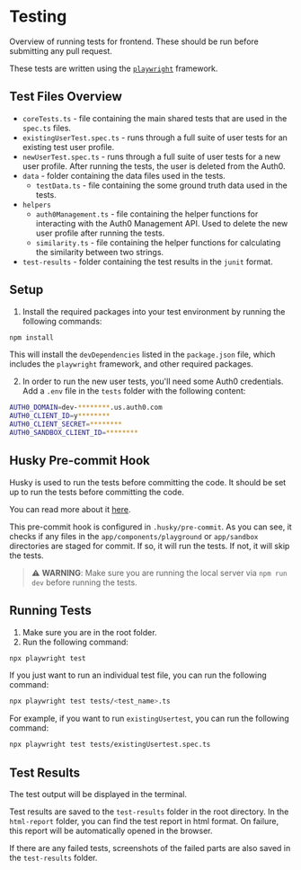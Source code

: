 # Testing
Overview of running tests for frontend. These should be run before submitting any pull request.

These tests are written using the [`playwright`](https://playwright.dev/) framework.

## Test Files Overview
- `coreTests.ts` - file containing the main shared tests that are used in the `spec.ts` files.
- `existingUserTest.spec.ts` - runs through a full suite of user tests for an existing test user profile.
- `newUserTest.spec.ts` - runs through a full suite of user tests for a new user profile. After running the tests, the user is deleted from the Auth0.
- `data` - folder containing the data files used in the tests.
  - `testData.ts` - file containing the some ground truth data used in the tests.
- `helpers`
    - `auth0Management.ts` - file containing the helper functions for interacting with the Auth0 Management API. Used to delete the new user profile after running the tests.
    - `similarity.ts` - file containing the helper functions for calculating the similarity between two strings.
- `test-results` - folder containing the test results in the `junit` format.


## Setup
1. Install the required packages into your test environment by running the following commands:
```bash
npm install
```
This will install the `devDependencies` listed in the `package.json` file, which includes the `playwright` framework, and other required packages.

2. In order to run the new user tests, you'll need some Auth0 credentials. Add a `.env` file in the `tests` folder with the following content:
```bash
AUTH0_DOMAIN=dev-********.us.auth0.com
AUTH0_CLIENT_ID=y********
AUTH0_CLIENT_SECRET=********
AUTH0_SANDBOX_CLIENT_ID=********
```

## Husky Pre-commit Hook
Husky is used to run the tests before committing the code. It should be set up to run the tests before committing the code.

You can read more about it [here](https://typicode.github.io/husky/get-started.html).

This pre-commit hook is configured in `.husky/pre-commit`. As you can see, it checks if any files in the `app/components/playground` or `app/sandbox` directories are staged for commit. If so, it will run the tests. If not, it will skip the tests.

> ⚠️ **WARNING**: Make sure you are running the local server via `npm run dev` before running the tests.

## Running Tests
1. Make sure you are in the root folder.
2. Run the following command:
```bash
npx playwright test
```

If you just want to run an individual test file, you can run the following command:
```bash
npx playwright test tests/<test_name>.ts
```

For example, if you want to run `existingUsertest`, you can run the following command:
```bash
npx playwright test tests/existingUsertest.spec.ts
```

## Test Results
The test output will be displayed in the terminal.

Test results are saved to the `test-results` folder in the root directory. In the `html-report` folder, you can find the test report in html format. On failure, this report will be automatically opened in the browser.

If there are any failed tests, screenshots of the failed parts are also saved in the `test-results` folder.